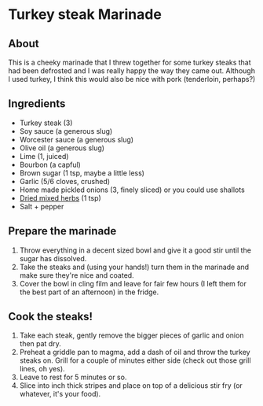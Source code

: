 # Turkey steak Marinade

## About

This is a cheeky marinade that I threw together for some turkey steaks that had been defrosted and I was really happy the way they came out. Although I used turkey, I think this would also be nice with pork (tenderloin, perhaps?)

## Ingredients

* Turkey steak (3)
* Soy sauce (a generous slug)
* Worcester sauce (a generous slug)
* Olive oil (a generous slug)
* Lime (1, juiced)
* Bourbon (a capful)
* Brown sugar (1 tsp, maybe a little less)
* Garlic (5/6 cloves, crushed)
* Home made pickled onions (3, finely sliced) or you could use shallots
* [Dried mixed herbs](http://en.wikibooks.org/wiki/Cookbook:Mixed_Herbs) (1 tsp)
* Salt + pepper

## Prepare the marinade

1. Throw everything in a decent sized bowl and give it a good stir until the sugar has dissolved.
2. Take the steaks and (using your hands!) turn them in the marinade and make sure they're nice and coated.
3. Cover the bowl in cling film and leave for fair few hours (I left them for the best part of an afternoon) in the fridge.

## Cook the steaks!

1. Take each steak, gently remove the bigger pieces of garlic and onion then pat dry.
2. Preheat a griddle pan to magma, add a dash of oil and throw the turkey steaks on. Grill for a couple of minutes either side (check out those grill lines, oh yes).
3. Leave to rest for 5 minutes or so.
4. Slice into inch thick stripes and place on top of a delicious stir fry (or whatever, it's your food).
